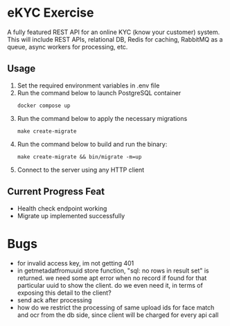 # eKYC Exercise

A fully featured REST API for an online KYC (know your customer) system. This will include REST APIs, relational DB, Redis for caching, RabbitMQ as a queue, async workers for processing, etc.


## Usage

1. Set the required environment variables in .env file
2. Run the command below to launch PostgreSQL container
   ```
   docker compose up
   ```
3. Run the command below to apply the necessary migrations
   ```
   make create-migrate
4. Run the command below to build and run the binary:
   ```
   make create-migrate && bin/migrate -m=up
   ```
5. Connect to the server using any HTTP client 

## Current Progress Feat

- Health check endpoint working
- Migrate up implemented successfully


# Bugs
- for invalid access key, im not getting 401
- in getmetadatfromuuid store function, "sql: no rows in result set" is returned. we need some apt error when no record if found for that particular uuid to show the client. do we even need it, in terms of exposing this detail to the client?
- send ack after processing
- how do we restrict the processing of same upload ids for face match and ocr from the db side, since client will be charged for every api call